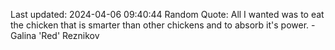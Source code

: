 Last updated: 2024-04-06 09:40:44
Random Quote: All I wanted was to eat the chicken that is smarter than other chickens and to absorb it's power. - Galina 'Red' Reznikov